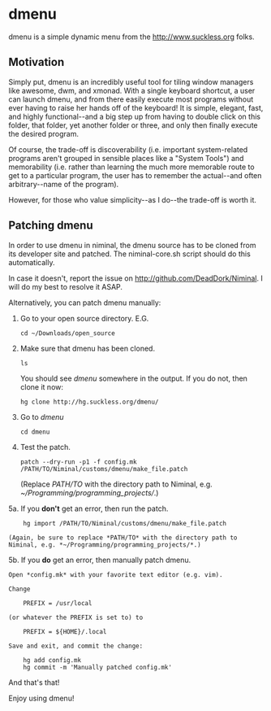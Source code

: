 dmenu
=====

dmenu is a simple dynamic menu from the <http://www.suckless.org> folks.

Motivation
----------

Simply put, dmenu is an incredibly useful tool for tiling window managers like awesome, dwm, and xmonad. With a single keyboard shortcut, a user can launch dmenu, and from there easily execute most programs without ever having to raise her hands off of the keyboard! It is simple, elegant, fast, and highly functional--and a big step up from having to double click on this folder, that folder, yet another folder or three, and only then finally execute the desired program.

Of course, the trade-off is discoverability (i.e. important system-related programs aren't grouped in sensible places like a "System Tools") and memorability (i.e. rather than learning the much more memorable route to get to a particular program, the user has to remember the actual--and often arbitrary--name of the program). 

However, for those who value simplicity--as I do--the trade-off is worth it.

Patching dmenu
--------------

In order to use dmenu in niminal, the dmenu source has to be cloned from its developer site and patched. The niminal-core.sh script should do this automatically.

In case it doesn't, report the issue on <http://github.com/DeadDork/Niminal>. I will do my best to resolve it ASAP.

Alternatively, you can patch dmenu manually:

1.	Go to your open source directory. E.G.

		cd ~/Downloads/open_source

2.	Make sure that dmenu has been cloned.

		ls

	You should see *dmenu* somewhere in the output. If you do not, then clone it now:

		hg clone http://hg.suckless.org/dmenu/

3.	Go to *dmenu*

		cd dmenu

4.	Test the patch.

		patch --dry-run -p1 -f config.mk /PATH/TO/Niminal/customs/dmenu/make_file.patch

	(Replace *PATH/TO* with the directory path to Niminal, e.g. *~/Programming/programming_projects/*.)

5a.	If you **don't** get an error, then run the patch.

		hg import /PATH/TO/Niminal/customs/dmenu/make_file.patch

	(Again, be sure to replace *PATH/TO* with the directory path to Niminal, e.g. *~/Programming/programming_projects/*.)

5b.	If you **do** get an error, then manually patch dmenu.

	Open *config.mk* with your favorite text editor (e.g. vim).
	
	Change 

		PREFIX = /usr/local

	(or whatever the PREFIX is set to) to

		PREFIX = ${HOME}/.local

	Save and exit, and commit the change:

		hg add config.mk
		hg commit -m 'Manually patched config.mk'

And that's that!

Enjoy using dmenu!
